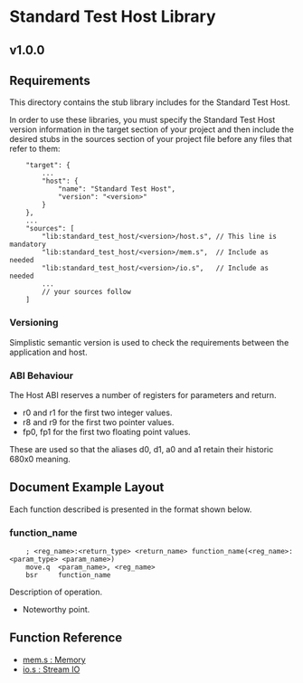 # Standard Test Host Library

## v1.0.0

## Requirements
This directory contains the stub library includes for the Standard Test Host.

In order to use these libraries, you must specify the Standard Test Host version information in the target section of your project and then include the desired stubs in the sources section of your project file before any files that refer to them:

```
    "target": {
        ...
        "host": {
            "name": "Standard Test Host",
            "version": "<version>"
        }
    },
    ...
    "sources": [
        "lib:standard_test_host/<version>/host.s", // This line is mandatory
        "lib:standard_test_host/<version>/mem.s",  // Include as needed
        "lib:standard_test_host/<version>/io.s",   // Include as needed
        ...
        // your sources follow
    ]
```

### Versioning

Simplistic semantic version is used to check the requirements between the application and host.


### ABI Behaviour

The Host ABI reserves a number of registers for parameters and return.
- r0 and r1 for the first two integer values.
- r8 and r9 for the first two pointer values.
- fp0, fp1 for the first two floating point values.

These are used so that the aliases d0, d1, a0 and a1 retain their historic 680x0 meaning.

## Document Example Layout
Each function described is presented in the format shown below.

### function_name
```
    ; <reg_name>:<return_type> <return_name> function_name(<reg_name>:<param_type> <param_name>)
    move.q  <param_name>, <reg_name>
    bsr     function_name
```
Description of operation.

- Noteworthy point.


## Function Reference

- [mem.s : Memory](docs/mem.md)
- [io.s : Stream IO](docs/io.md)


